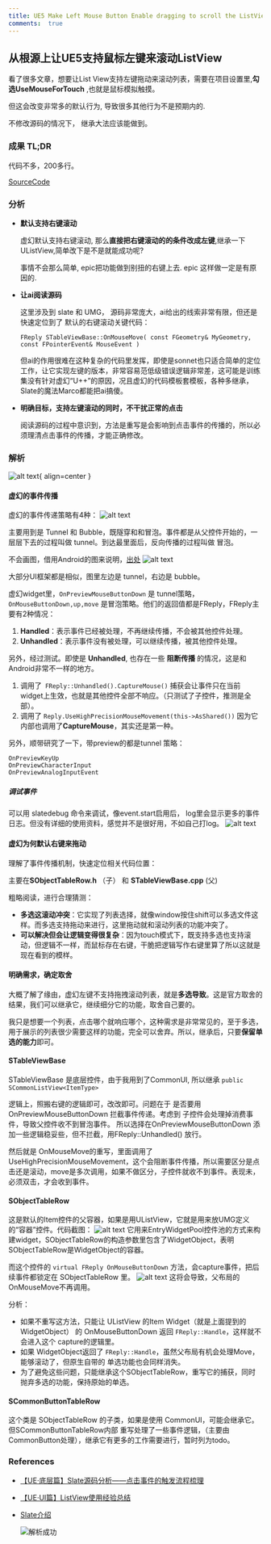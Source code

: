 ```yaml
---
title: UE5 Make Left Mouse Button Enable dragging to scroll the ListView.
comments:  true
---
```


## 从根源上让UE5支持鼠标左键来滚动ListView

看了很多文章，想要让List View支持左键拖动来滚动列表，需要在项目设置里,**勾选UseMouseForTouch** ,也就是鼠标模拟触摸。

但这会改变非常多的默认行为, 导致很多其他行为不是预期内的.

不修改源码的情况下， 继承大法应该能做到。

### 成果 TL;DR

代码不多，200多行。

[SourceCode](https://github.com/kisspread/notes/blob/main/samplecode/LeftClickToScroll/ULeftClickScrollListView.h) 

### 分析

- **默认支持右键滚动**

    虚幻默认支持右键滚动, 那么**直接把右键滚动的的条件改成左键**,继承一下UListView,简单改下是不是就能成功呢?

    事情不会那么简单, epic把功能做到别扭的右键上去. epic 这样做一定是有原因的.

- **让ai阅读源码**
    
    这里涉及到 slate 和 UMG， 源码非常庞大，ai给出的线索非常有限，但还是快速定位到了 默认的右键滚动关键代码：

    `FReply STableViewBase::OnMouseMove( const FGeometry& MyGeometry, const FPointerEvent& MouseEvent )`

    但ai的作用很难在这种复杂的代码里发挥，即使是sonnet也只适合简单的定位工作，让它实现左键的版本，非常容易范低级错误逻辑非常差，这可能是训练集没有针对虚幻“U++”的原因，况且虚幻的代码模板套模板，各种多继承，Slate的魔法Marco都能把ai搞傻。

- **明确目标，支持左键滚动的同时，不干扰正常的点击**
    
    阅读源码的过程中意识到，方法是重写是会影响到点击事件的传播的，所以必须理清点击事件的传播，才能正确修改。
    

### 解析

![alt text](../../assets/images/LMB_Scrollable_LIstView_image-1.png){ align=center }

#### 虚幻的事件传播

虚幻的事件传递策略有4种：
![alt text](../../assets/images/LMB_Scrollable_LIstView_image-3.png)

主要用到是 Tunnel 和 Bubble，既隧穿和和冒泡。事件都是从父控件开始的，一层层下去的过程叫做 tunnel。到达最里面后，反向传播的过程叫做 冒泡。

不会画图，借用Android的图来说明，[出处](https://proandroiddev.com/android-touch-system-part-2-common-touch-event-scenarios-a37a885f5f75)
![alt text](../../assets/images/LMB_Scrollable_LIstView_image.png)

大部分UI框架都是相似，图里左边是 tunnel，右边是 bubble。

虚幻widget里，`OnPreviewMouseButtonDown` 是 tunnel策略，`OnMouseButtonDown,up,move` 是冒泡策略。他们的返回值都是FReply，FReply主要有2种情况：

1. **Handled**：表示事件已经被处理，不再继续传播，不会被其他控件处理。
2. **Unhandled**：表示事件没有被处理，可以继续传播，被其他控件处理。

另外，经过测试。即使是 **Unhandled**, 也存在一些 **阻断传播** 的情况，这是和Android非常不一样的地方。

1. 调用了` FReply::Unhandled().CaptureMouse()` 捕获会让事件只在当前widget上生效，也就是其他控件全部不响应。（只测试了子控件，推测是全部）。
2. 调用了 `Reply.UseHighPrecisionMouseMovement(this->AsShared())` 因为它内部也调用了**CaptureMouse**，其实还是第一种。

另外，顺带研究了一下，带preview的都是tunnel 策略：

    OnPreviewKeyUp
    OnPreviewCharacterInput
    OnPreviewAnalogInputEvent

##### 调试事件

可以用 slatedebug 命令来调试，像event.start启用后， log里会显示更多的事件日志。但没有详细的使用资料，感觉并不是很好用，不如自己打log。
![alt text](../../assets/images/LMB_Scrollable_LIstView_image-4.png)

####  虚幻为何默认右键来拖动

理解了事件传播机制，快速定位相关代码位置：

主要在**SObjectTableRow.h** （子） 和 **STableViewBase.cpp** (父)

粗略阅读，进行合理猜测：

- **多选这滚动冲突**：它实现了列表选择，就像window按住shift可以多选文件这样。而多选支持拖动来进行，这里拖动就和滚动列表的功能冲突了。
- **可以解决但会让逻辑变得很复杂**：因为touch模式下，既支持多选也支持滚动，但逻辑不一样，而鼠标存在右键，干脆把逻辑写作右键里算了所以这就是现在看到的模样。

#### 明确需求，确定取舍

大概了解了缘由，虚幻左键不支持拖拽滚动列表，就是**多选导致**。这是官方取舍的结果，我们可以继承它，继续细分它的功能，取舍自己要的。

我只是想要一个列表，点击哪个就响应哪个，这种需求是非常常见的，至于多选，用于展示的列表很少需要这样的功能，完全可以舍弃。所以，继承后，只要**保留单选的能力**即可。


#### STableViewBase

STableViewBase 是底层控件，由于我用到了CommonUI, 所以继承 `public SCommonListView<ItemType>`

逻辑上，照搬右键的逻辑即可，改改即可。问题在于 是否要用OnPreviewMouseButtonDown 拦截事件传递。考虑到 子控件会处理掉消费事件，导致父控件收不到冒泡事件。
所以选择在OnPreviewMouseButtonDown 添加一些逻辑稳妥些，但不拦截，用FReply::Unhandled() 放行。

然后就是 OnMouseMove的重写，里面调用了UseHighPrecisionMouseMovement，这个会阻断事件传播，所以需要区分是点击还是滚动，move是多次调用，如果不做区分，子控件就收不到事件。表现未，必须双击，才会收到事件。

#### SObjectTableRow

这是默认的Item控件的父容器，如果是用UListView，它就是用来放UMG定义的“容器”控件。代码截图：
![alt text](../../assets/images/LMB_Scrollable_LIstView_image-5.png)
它用来EntryWidgetPool控件池的方式来构建widget，SObjectTableRow的构造参数里包含了WidgetObject，表明SObjectTableRow是WidgetObject的容器。

而这个控件的 `virtual FReply OnMouseButtonDown` 方法，会capture事件，把后续事件都锁定在 SObjectTableRow 里。
![alt text](../../assets/images/LMB_Scrollable_LIstView_image-6.png)
这将会导致，父布局的OnMouseMove不再调用。

分析：

- 如果不重写这方法，只能让 UListView 的Item Widget（就是上面提到的WidgetObject） 的 OnMouseButtonDown 返回  `FReply::Handle`，这样就不会进入这个 capture的逻辑里。
- 如果 WidgetObject返回了 `FReply::Handle`，虽然父布局有机会处理Move，能够滚动了，但原生自带的 单选功能也会同样消失。
- 为了避免这些问题，只能继承这个SObjectTableRow，重写它的捕获，同时抛弃多选的功能，保持原始的单选。

#### SCommonButtonTableRow

这个类是 SObjectTableRow 的子类，如果是使用 CommonUI，可能会继承它。但SCommonButtonTableRow内部 重写处理了一些事件逻辑，（主要由CommonButton处理），继承它有更多的工作需要进行，暂时列为todo。

### References
- [【UE·底层篇】Slate源码分析——点击事件的触发流程梳理](https://zhuanlan.zhihu.com/p/448050955)
- [【UE·UI篇】ListView使用经验总结](https://zhuanlan.zhihu.com/p/370249957)
- [ Slate介绍](https://myslate.readthedocs.io/en/latest/index.html)


  ![解析成功](../../assets/images/LMB_Scrollable_LIstView_image-2.png)